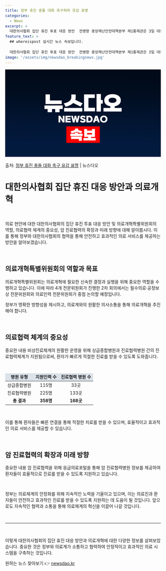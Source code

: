 ```yaml
---
title: 정부 휴진 충돌 대화 촉구하며 유감 표명
categories:
  - News
excerpt: >
  대한의사협회 집단 휴진 투표 대응 방안  전병왕 중앙재난안전대책본부 제1통제관은 3일 대한의사협회가 집단 휴…
feature_text: >
  ## whereispost 실시간 뉴스 속보입니다.

  대한의사협회 집단 휴진 투표 대응 방안  전병왕 중앙재난안전대책본부 제1통제관은 3일 대한의사협회가 집단 휴…
image: '/assets/img/newsdao_breakingnews.jpg'
---
```


![뉴스다오 속보](/assets/img/newsdao_breakingnews.jpg)

<p>출처: <a href="https://newsdao.kr/4034" rel="dofollow">정부 휴진 충돌 대화 촉구 유감 표명</a> | 뉴스다오</p>

<h1>대한의사협회 집단 휴진 대응 방안과 의료개혁</h1>
<p data-ke-size="size16">&nbsp;</p>
의료 현안에 대한 대한의사협회의 집단 휴진 투표 대응 방안 및 의료개혁특별위원회의 역할, 의료협력 체계의 중요성, 암 진료협력의 확장과 미래 방향에 대해 알아봅시다. 이를 통해 정부와 대한의사협회의 협력을 통해 안전하고 효과적인 의료 서비스를 제공하는 방안을 알아보겠습니다.
<p data-ke-size="size16">&nbsp;</p>

<h2 data-ke-size="size26">의료개혁특별위원회의 역할과 목표</h2>
의료개혁특별위원회는 의료개혁에 필요한 신속한 결정과 실행을 위해 중요한 역할을 수행하고 있습니다. 이에 따라 4개 전문위원회가 진행한 2차 회의에서는 필수의료·공정보상 전문위원회와 의료인력 전문위원회가 중점 논의할 예정입니다. 
<p data-ke-size="size16">정부가 명확한 방향성을 제시하고, 의료계와의 원활한 의사소통을 통해 의료개혁을 추진해야 합니다.</p>
<p data-ke-size="size16">&nbsp;</p>

<h2 data-ke-size="size26">의료협력 체계의 중요성</h2>
중요한 내용
비상진료체계의 원활한 운영을 위해 상급종합병원과 진료협력병원 간의 진료협력체계가 지원됨으로써, 환자가 빠르게 적절한 진료를 받을 수 있도록 도와줍니다. 
<p data-ke-size="size16">&nbsp;</p>
<table>
	<thead>
		<tr>
			<td style="text-align: center; background-color: #21538527;"><b>병원 유형</b></td>
			<td style="text-align: center; background-color: #21538527;"><b>지원인력 수</b></td>
			<td style="text-align: center; background-color: #21538527;"><b>진료협력 병원 수</b></td>
		</tr>
	</thead>
	<tbody>
		<tr>
			<td style="text-align: center;">상급종합병원</td>
			<td style="text-align: center;">115명</td>
			<td style="text-align: center;">33곳</td>
		</tr>
		<tr>
			<td style="text-align: center;">진료협력병원</td>
			<td style="text-align: center;">225명</td>
			<td style="text-align: center;">133곳</td>
		</tr>
		<tr>
			<td style="text-align: center;"><b>총 결과</b></td>
			<td style="text-align: center;"><b>358명</b></td>
			<td style="text-align: center;"><b>168곳</b></td>
		</tr>
	</tbody>
</table>
<p data-ke-size="size16">&nbsp;</p>
<p data-ke-size="size16">이를 통해 환자들은 빠른 연결을 통해 적절한 치료를 받을 수 있으며, 효율적이고 효과적인 의료 서비스를 제공할 수 있습니다.</p>
<p data-ke-size="size16">&nbsp;</p>

<h2 data-ke-size="size26">암 진료협력의 확장과 미래 방향</h2>
중요한 내용
암 진료협력을 위해 응급의료포털을 통해 암 진료협력병원 정보를 제공하여 환자들이 효율적으로 진료를 받을 수 있도록 지원하고 있습니다. 
<p data-ke-size="size16">&nbsp;</p>
<p data-ke-size="size16">정부는 의료체계의 안정화를 위해 지속적인 노력을 기울이고 있으며, 이는 의료진과 환자들이 안전하고 효과적인 진료를 받을 수 있도록 지원하는 데 도움이 될 것입니다. 앞으로도 지속적인 협력과 소통을 통해 의료체계의 혁신을 이끌어 나갈 것입니다.</p>
<p data-ke-size="size16">&nbsp;</p>
<hr>
<p data-ke-size="size16">&nbsp;</p>

이렇게 대한의사협회의 집단 휴진 대응 방안과 의료개혁에 대한 다양한 정보를 살펴보았습니다. 중요한 것은 정부와 의료계가 소통하고 협력하여 안정적이고 효과적인 의료 시스템을 구축하는 것입니다. 

원하는 뉴스 찾아보기 👉 <a href="https://newsdao.kr" rel="dofollow">newsdao.kr</a>


